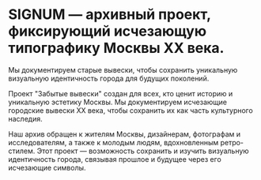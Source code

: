 # <b>SIGNUM — архивный проект, фиксирующий исчезающую типографику Москвы XX века.</b>
Мы документируем старые вывески, чтобы сохранить уникальную визуальную идентичность города для будущих поколений.

Проект "Забытые вывески" создан для всех, кто ценит историю и уникальную эстетику Москвы. Мы документируем исчезающие городские вывески XX века, чтобы сохранить их как часть культурного наследия.

Наш архив обращен к жителям Москвы, дизайнерам, фотографам и исследователям, 
а также к молодым людям, вдохновленным ретро-стилем. Этот проект — возможность сохранить и изучить визуальную идентичность города, связывая прошлое и будущее через его исчезающие символы.